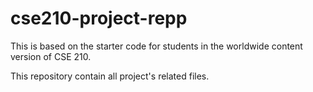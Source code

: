# cse210-project-repp
This is based on the starter code for students in the worldwide content version of CSE 210.

This repository contain all project's related files.
